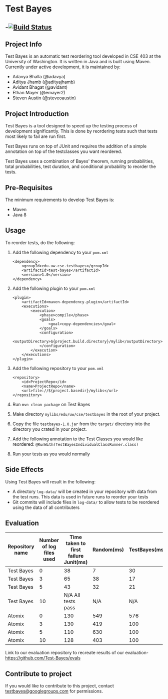 # Test Bayes

-[![Build Status](https://travis-ci.org/Test-Bayes/test-bayes.svg?branch=master)](https://travis-ci.org/Test-Bayes/test-bayes/)
-
## Project Info 
Test Bayes is an automatic test reordering tool developed in CSE 403 at the University of Washington. It is written in Java and is built using Maven. Currently under active development, it is maintained by:
 - Adavya Bhalla (@adavya)
 - Aditya Jhamb (@adityajhamb)
 - Avidant Bhagat (@avidant)
 - Ethan Mayer (@emayer2)
 - Steven Austin (@steveoaustin)

## Project Introduction
Test Bayes is a tool designed to speed up the testing process of development significantly. This is done by reordering tests such that tests most likely to fail are run first.

Test Bayes runs on top of JUnit and requires the addition of a simple annotation on top of the testclasses you want reordered.

Test Bayes uses a combination of Bayes' theorem, running probabilities, total probabilities, test duration, and conditional probability to reorder the tests.

## Pre-Requisites
The minimum requirements to develop Test Bayes is:
 - Maven
 - Java 8

## Usage
To reorder tests, do the following:

1. Add the following dependency to your `pom.xml`
    ```
    <dependency>
        <groupId>edu.uw.cse.testbayes</groupId>
        <artifactId>test-bayes</artifactId>
        <version>1.0</version>
    </dependency>
    ```

2. Add the following plugin to your `pom.xml`
    ```
    <plugin>
        <artifactId>maven-dependency-plugin</artifactId>
        <executions>
            <execution>
                <phase>compile</phase>
                <goals>
                    <goal>copy-dependencies</goal>
                </goals>
                <configuration>
                    <outputDirectory>${project.build.directory}/mylib</outputDirectory>
                </configuration>
            </execution>
        </executions>
    </plugin>
    ```

3. Add the following repository to your `pom.xml`
    ```
    <repository>
        <id>ProjectRepo</id>
        <name>ProjectRepo</name>
        <url>file://${project.basedir}/mylibs</url>
    </repository>
    ```

4. Run `mvn clean package` on Test Bayes

5. Make directory `mylibs/edu/uw/cse/testbayes` in the root of your project.

6. Copy the file `testbayes-1.0.jar` from the `target/` directory into the directory you crated in your project.

7. Add the following annotation to the Test Classes you would like reordered: `@RunWith(TestBayesIndividualClassRunner.class)`

8. Run your tests as you would normally

## Side Effects
Using Test Bayes will result in the following:
 - A directory `log-data/` will be created in your repository with data from the test runs. This data is used in future runs to reorder your tests
 - Git commits will include files in `log-data/` to allow tests to be reordered using the data of all contributers
 
## Evaluation
| Repository name | Number of log files used | Time taken to first failure Junit(ms) | Random(ms) | TestBayes(ms) | Number of tests to first failure JUnit | Random | TestBayes |
|-----------------|--------------------------|---------------------------------------|------------|---------------|----------------------------------------|--------|-----------|
| Test Bayes      | 0                        | 38                                    | 7          | 30            | 4                                      | 1      | 2         |
| Test Bayes      | 3                        | 65                                    | 38         | 17            | 12                                     | 8      | 9         |
| Test Bayes      | 5                        | 43                                    | 32         | 21            | 8                                      | 2      | 3         |
| Test Bayes      | 10                       | N/A All tests pass                    | N/A        | N/A           | N/A                                    | N/A    | N/A       |
| Atomix          | 0                        | 130                                   | 549        | 576           | 2                                      | 54     | 64        |
| Atomix          | 3                        | 130                                   | 419        | 100           | 2                                      | 43     | 1         |
| Atomix          | 5                        | 110                                   | 630        | 100           | 2                                      | 59     | 1         |
| Atomix          | 10                       | 128                                   | 403        | 100           | 2                                      | 40     | 1         |

Link to our evaluation repository to recreate results of our evaluation- https://github.com/Test-Bayes/evals


## Contribute to project
 If you would like to contribute to this project, contact testbayes@googlegroups.com for permissions.
 
 

